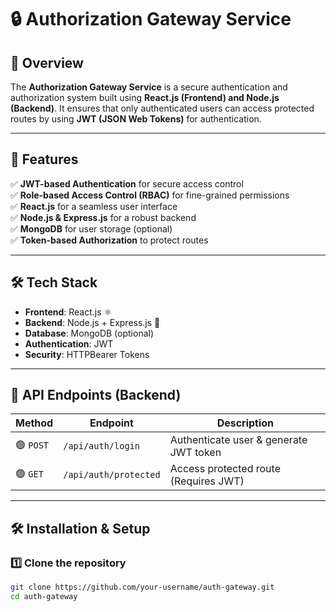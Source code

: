 # 🔒 Authorization Gateway Service  

## 📌 Overview  
The **Authorization Gateway Service** is a secure authentication and authorization system built using **React.js (Frontend) and Node.js (Backend)**. It ensures that only authenticated users can access protected routes by using **JWT (JSON Web Tokens)** for authentication.  

---

## 🚀 Features  
✅ **JWT-based Authentication** for secure access control  
✅ **Role-based Access Control (RBAC)** for fine-grained permissions  
✅ **React.js** for a seamless user interface  
✅ **Node.js & Express.js** for a robust backend  
✅ **MongoDB** for user storage (optional)  
✅ **Token-based Authorization** to protect routes  

---

## 🛠️ Tech Stack  
- **Frontend**: React.js ⚛️  
- **Backend**: Node.js + Express.js 🚀  
- **Database**: MongoDB (optional)  
- **Authentication**: JWT
- **Security**: HTTPBearer Tokens  

---

## 📂 API Endpoints (Backend)  

| Method | Endpoint      | Description |
|--------|-------------|-------------|
| 🟢 `POST` | `/api/auth/login` | Authenticate user & generate JWT token |
| 🟢 `GET` | `/api/auth/protected` | Access protected route (Requires JWT) |

---

## 🛠️ Installation & Setup  

### 1️⃣ Clone the repository  
```bash
git clone https://github.com/your-username/auth-gateway.git
cd auth-gateway
